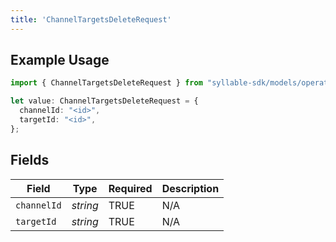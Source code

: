 ```yaml
---
title: 'ChannelTargetsDeleteRequest'
---
```


## Example Usage

```typescript
import { ChannelTargetsDeleteRequest } from "syllable-sdk/models/operations";

let value: ChannelTargetsDeleteRequest = {
  channelId: "<id>",
  targetId: "<id>",
};
```

## Fields

| Field              | Type               | Required           | Description        |
| ------------------ | ------------------ | ------------------ | ------------------ |
| `channelId`        | *string*           | TRUE | N/A                |
| `targetId`         | *string*           | TRUE | N/A                |